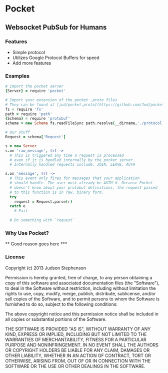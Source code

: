 # Pocket
## Websocket PubSub for Humans

### Features
- Simple protocol
- Utilizes Google Protocol Buffers for speed
- Add more features

### Examples
```coffee
# Import the pocket server
{Server} = require 'pocket'

# Import your extension of the pocket .proto files
# They can be found at [jud/pocket.proto](https://github.com/Jud/pocket.proto)
fs = require 'fs'
path = require 'path'
{Schema} = require 'protobuf'
schema = new Schema fs.readFileSync path.resolve(__dirname,'./protocol.desc')

# Our stuff
Request = schema['Request']

s = new Server
s.on 'raw_message', (r) ->
  # This is triggered any time a request is processed
  # even if it is handled internally by the pocket server.
  # Internally handled requests include: JOIN, LEAVE, AUTH

s.on 'message', (r) ->
  # This event only fires for messages that your application
  # should handle. The user must already be AUTH'd. Because Pocket
  # doesn't know about your protobuf definitions, the request passed
  # to this function is in raw, binary form.
  try
    request = Request.parse(r)
  catch e
    # Fail
  
  # Do something with `request`


```

### Why Use Pocket?
** Good reason goes here ***

### License
Copyright (c) 2013 Judson Stephenson

Permission is hereby granted, free of charge, to any person obtaining a copy of this software and associated documentation files (the "Software"), to deal in the Software without restriction, including without limitation the rights to use, copy, modify, merge, publish, distribute, sublicense, and/or sell copies of the Software, and to permit persons to whom the Software is furnished to do so, subject to the following conditions:

The above copyright notice and this permission notice shall be included in all copies or substantial portions of the Software.

THE SOFTWARE IS PROVIDED "AS IS", WITHOUT WARRANTY OF ANY KIND, EXPRESS OR IMPLIED, INCLUDING BUT NOT LIMITED TO THE WARRANTIES OF MERCHANTABILITY, FITNESS FOR A PARTICULAR PURPOSE AND NONINFRINGEMENT. IN NO EVENT SHALL THE AUTHORS OR COPYRIGHT HOLDERS BE LIABLE FOR ANY CLAIM, DAMAGES OR OTHER LIABILITY, WHETHER IN AN ACTION OF CONTRACT, TORT OR OTHERWISE, ARISING FROM, OUT OF OR IN CONNECTION WITH THE SOFTWARE OR THE USE OR OTHER DEALINGS IN THE SOFTWARE.

